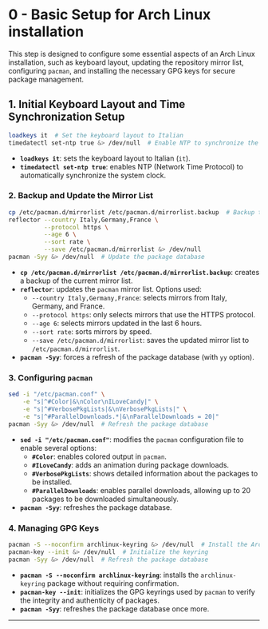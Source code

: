 # 0 - Basic Setup for Arch Linux installation

This step is designed to configure some essential aspects of an Arch Linux installation, such as keyboard layout, updating the repository mirror list, configuring `pacman`, and installing the necessary GPG keys for secure package management.

## 1. Initial Keyboard Layout and Time Synchronization Setup

```bash
loadkeys it  # Set the keyboard layout to Italian
timedatectl set-ntp true &> /dev/null  # Enable NTP to synchronize the system clock
```

- **`loadkeys it`**: sets the keyboard layout to Italian (`it`).
- **`timedatectl set-ntp true`**: enables NTP (Network Time Protocol) to automatically synchronize the system clock.

### 2. Backup and Update the Mirror List

```bash
cp /etc/pacman.d/mirrorlist /etc/pacman.d/mirrorlist.backup  # Backup the current mirror list
reflector --country Italy,Germany,France \
          --protocol https \
          --age 6 \
          --sort rate \
          --save /etc/pacman.d/mirrorlist &> /dev/null
pacman -Syy &> /dev/null  # Update the package database
```

- **`cp /etc/pacman.d/mirrorlist /etc/pacman.d/mirrorlist.backup`**: creates a backup of the current mirror list.
- **`reflector`**: updates the `pacman` mirror list. Options used:
  - `--country Italy,Germany,France`: selects mirrors from Italy, Germany, and France.
  - `--protocol https`: only selects mirrors that use the HTTPS protocol.
  - `--age 6`: selects mirrors updated in the last 6 hours.
  - `--sort rate`: sorts mirrors by speed.
  - `--save /etc/pacman.d/mirrorlist`: saves the updated mirror list to `/etc/pacman.d/mirrorlist`.
- **`pacman -Syy`**: forces a refresh of the package database (with `yy` option).

### 3. Configuring `pacman`

```bash
sed -i "/etc/pacman.conf" \
    -e "s|^#Color|&\nColor\nILoveCandy|" \
    -e "s|^#VerbosePkgLists|&\nVerbosePkgLists|" \
    -e "s|^#ParallelDownloads.*|&\nParallelDownloads = 20|"
pacman -Syy &> /dev/null  # Refresh the package database
```

- **`sed -i "/etc/pacman.conf"`**: modifies the `pacman` configuration file to enable several options:
  - **`#Color`**: enables colored output in `pacman`.
  - **`#ILoveCandy`**: adds an animation during package downloads.
  - **`#VerbosePkgLists`**: shows detailed information about the packages to be installed.
  - **`#ParallelDownloads`**: enables parallel downloads, allowing up to 20 packages to be downloaded simultaneously.
- **`pacman -Syy`**: refreshes the package database.

### 4. Managing GPG Keys

```bash
pacman -S --noconfirm archlinux-keyring &> /dev/null  # Install the Arch Linux keyring package
pacman-key --init &> /dev/null  # Initialize the keyring
pacman -Syy &> /dev/null  # Refresh the package database
```

- **`pacman -S --noconfirm archlinux-keyring`**: installs the `archlinux-keyring` package without requiring confirmation.
- **`pacman-key --init`**: initializes the GPG keyrings used by `pacman` to verify the integrity and authenticity of packages.
- **`pacman -Syy`**: refreshes the package database once more.

---

